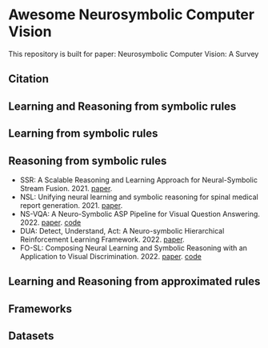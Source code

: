 # Awesome Neurosymbolic Computer Vision
This repository is built for paper: Neurosymbolic Computer Vision: A Survey

## Citation

## Learning and Reasoning from symbolic rules

## Learning from symbolic rules

## Reasoning from symbolic rules

- SSR: A Scalable Reasoning and Learning Approach for Neural-Symbolic Stream Fusion. 2021. [paper](https://doi.org/10.1609/aaai.v35i6.16633).
- NSL: Unifying neural learning and symbolic reasoning for spinal medical report generation. 2021. [paper](https://doi.org/10.1016/j.media.2020.101872).
- NS-VQA:  A Neuro-Symbolic ASP Pipeline for Visual Question Answering. 2022. [paper](https://doi.org/10.1017/s1471068422000229). [code](https://github.com/macehil/nesy-asp-vqa-pipeline)
- DUA: Detect, Understand, Act: A Neuro-symbolic Hierarchical Reinforcement Learning Framework. 2022. [paper](https://doi.org/10.1007/s10994-022-06142-7).
- FO-SL: Composing Neural Learning and Symbolic Reasoning with an Application to Visual Discrimination. 2022. [paper](https://doi.org/10.24963/ijcai.2022/466). [code](https://github.com/muraliadithya/vdp)

## Learning and Reasoning from approximated rules

## Frameworks

## Datasets
